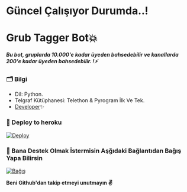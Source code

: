 # Güncel Çalışıyor Durumda..!

# Grub Tagger Bot💥
_**Bu bot, gruplarda 10.000'e kadar üyeden bahsedebilir ve kanallarda 200'e kadar üyeden bahsedebilir. !⚡️**_

### 🗂 Bilgi
- Dil: Python.
- Telgraf Kütüphanesi: Telethon & Pyrogram İlk Ve Tek.
- [Developer](https://t.me/duyguszadam)✨

### 🚀 Deploy to heroku
[![Deploy](https://www.herokucdn.com/deploy/button.svg)](https://heroku.com/deploy?template=https://github.com/Ali930ben/aynurbot2)

### 🎯 Bana Destek Olmak İstermisin Aşğıdaki Bağlantıdan Bağış Yapa Bilirsin

[![Bağış](https://cdn.webrazzi.com/uploads/2020/09/papara-983.png)](https://telegra.ph/Ba%C4%9F%C4%B1%C5%9F-04-29)

**Beni Github'dan takip etmeyi unutmayın ✌️**




